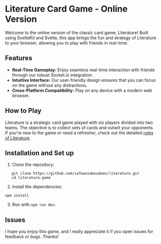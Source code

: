 # Literature Card Game - Online Version

Welcome to the online version of the classic card game, Literature! Built using SvelteKit and Svelte, this app brings the fun and strategy of Literature to your browser, allowing you to play with friends in real-time.

## Features

- **Real-Time Gameplay:** Enjoy seamless real-time interaction with friends through our robust Socket.io integration.
- **Intuitive Interface:** Our user-friendly design ensures that you can focus on the game without any distractions.
- **Cross-Platform Compatibility:** Play on any device with a modern web browser.

## How to Play

Literature is a strategic card game played with six players divided into two teams. The objective is to collect sets of cards and outwit your opponents. If you're new to the game or need a refresher, check out the detailed [rules of Literature](https://www.pagat.com/partition/literature.html).

## Installation and Set up

1. Clone the repository:

```
   git clone https://github.com/safwansamsudeen/literature.git
   cd literature-game
```

2. Install the dependencies:

```
npm install
```

3. Run with `npm run dev`.

## Issues

I hope you enjoy this game, and I really appreciate it if you open issues for feedback or bugs. Thanks!
